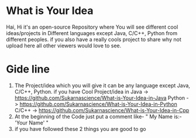 # What is Your Idea
Hai, Hi it's an open-source Repository where You will see different cool ideas/projects in Different languages except Java, C/C++, Python from different peoples. if you also have a really cools project to share why not upload here all other viewers would love to see.
# Gide line
1. The Project/idea which you will give it can be any language except Java, C/C++, Python.
if you have Cool Project/idea in 
Java   -> https://github.com/Sukarnascience/What-is-Your-Idea-in-Java
Python -> https://github.com/Sukarnascience/What-is-Your-Idea-in-Python
C/C++  -> https://github.com/Sukarnascience/What-is-Your-Idea-in-Cpp
2. At the beginning of the Code just put a comment like- " My Name is:- 'Your Name' "
3. if you have followed these 2 things you are good to go

